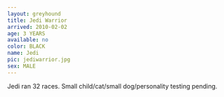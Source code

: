 ```yaml
---
layout: greyhound
title: Jedi Warrior
arrived: 2010-02-02
age: 3 YEARS
available: no
color: BLACK
name: Jedi
pic: jediwarrior.jpg
sex: MALE
---
```


Jedi ran 32 races.  Small child/cat/small dog/personality testing pending.
